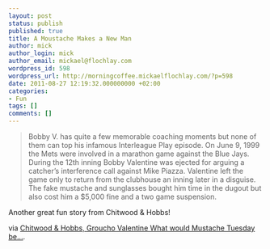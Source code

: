 ```yaml
---
layout: post
status: publish
published: true
title: A Moustache Makes a New Man
author: mick
author_login: mick
author_email: mickael@flochlay.com
wordpress_id: 598
wordpress_url: http://morningcoffee.mickaelflochlay.com/?p=598
date: 2011-08-27 12:19:32.000000000 +02:00
categories:
- Fun
tags: []
comments: []
---
```

<blockquote>Bobby V. has quite a few memorable coaching moments but none of them can top his infamous Interleague Play episode. On June 9, 1999 the Mets were involved in a marathon game against the Blue Jays. During the 12th inning Bobby Valentine was ejected for arguing a catcher’s interference call against Mike Piazza. Valentine left the game only to return from the clubhouse an inning later in a disguise. The fake mustache and sunglasses bought him time in the dugout but also cost him a $5,000 fine and a two game suspension.</blockquote>
Another great fun story from Chitwood &amp; Hobbs!

via <a href="http://chitwoodandhobbs.com/post/9302893036/groucho-valentine">Chitwood &amp; Hobbs, Groucho Valentine What would Mustache Tuesday be...</a>.
